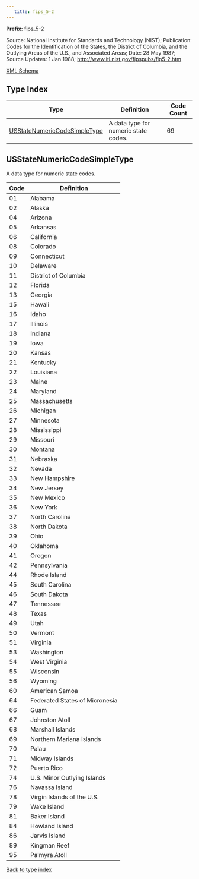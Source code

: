 ```yaml
---
   title: fips_5-2
---
```


**Prefix:** fips_5-2

Source: National Institute for Standards and Technology (NIST); 
Publication: Codes for the Identification of the States, the District of Columbia, and the Outlying Areas of the U.S., and Associated Areas; 
Date: 28 May 1987; 
Source Updates: 1 Jan 1988; 
http://www.itl.nist.gov/fipspubs/fip5-2.htm

<a href="http://release.niem.gov/niem/codes/fips_5-2/4.0/fips_5-2.xsd">XML Schema</a>

## Type Index

| Type | Definition | Code Count |
| --- | --- | --- |
| <a href="#usstatenumericcodesimpletype">USStateNumericCodeSimpleType</a> | A data type for numeric state codes. | 69 |

## USStateNumericCodeSimpleType

A data type for numeric state codes.

| Code | Definition |
| --- | --- |
| 01 | Alabama |
| 02 | Alaska |
| 04 | Arizona |
| 05 | Arkansas |
| 06 | California |
| 08 | Colorado |
| 09 | Connecticut |
| 10 | Delaware |
| 11 | District of Columbia |
| 12 | Florida |
| 13 | Georgia |
| 15 | Hawaii |
| 16 | Idaho |
| 17 | Illinois |
| 18 | Indiana |
| 19 | Iowa |
| 20 | Kansas |
| 21 | Kentucky |
| 22 | Louisiana |
| 23 | Maine |
| 24 | Maryland |
| 25 | Massachusetts |
| 26 | Michigan |
| 27 | Minnesota |
| 28 | Mississippi |
| 29 | Missouri |
| 30 | Montana |
| 31 | Nebraska |
| 32 | Nevada |
| 33 | New Hampshire |
| 34 | New Jersey |
| 35 | New Mexico |
| 36 | New York |
| 37 | North Carolina |
| 38 | North Dakota |
| 39 | Ohio |
| 40 | Oklahoma |
| 41 | Oregon |
| 42 | Pennsylvania |
| 44 | Rhode Island |
| 45 | South Carolina |
| 46 | South Dakota |
| 47 | Tennessee |
| 48 | Texas |
| 49 | Utah |
| 50 | Vermont |
| 51 | Virginia |
| 53 | Washington |
| 54 | West Virginia |
| 55 | Wisconsin |
| 56 | Wyoming |
| 60 | American Samoa |
| 64 | Federated States of Micronesia |
| 66 | Guam |
| 67 | Johnston Atoll |
| 68 | Marshall Islands |
| 69 | Northern Mariana Islands |
| 70 | Palau |
| 71 | Midway Islands |
| 72 | Puerto Rico |
| 74 | U.S. Minor Outlying Islands |
| 76 | Navassa Island |
| 78 | Virgin Islands of the U.S. |
| 79 | Wake Island |
| 81 | Baker Island |
| 84 | Howland Island |
| 86 | Jarvis Island |
| 89 | Kingman Reef |
| 95 | Palmyra Atoll |

<a href="#type-index">Back to type index</a>
